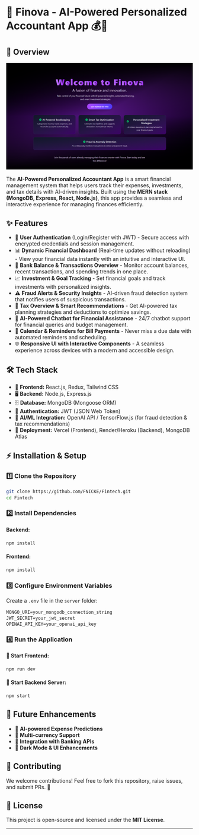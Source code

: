# 🌟 Finova - AI-Powered Personalized Accountant App 💰🤖

## 🚀 Overview

![Overview](Frontend/image.png)

The **AI-Powered Personalized Accountant App** is a smart financial management system that helps users track their expenses, investments, and tax details with AI-driven insights. Built using the **MERN stack (MongoDB, Express, React, Node.js)**, this app provides a seamless and interactive experience for managing finances efficiently.

## ✨ Features

- 🔐 **User Authentication** (Login/Register with JWT) - Secure access with encrypted credentials and session management.
- 📊 **Dynamic Financial Dashboard** (Real-time updates without reloading) - View your financial data instantly with an intuitive and interactive UI.
- 🏦 **Bank Balance & Transactions Overview** - Monitor account balances, recent transactions, and spending trends in one place.
- 📈 **Investment & Goal Tracking** - Set financial goals and track investments with personalized insights.
- ⚠️ **Fraud Alerts & Security Insights** - AI-driven fraud detection system that notifies users of suspicious transactions.
- 🧾 **Tax Overview & Smart Recommendations** - Get AI-powered tax planning strategies and deductions to optimize savings.
- 🤖 **AI-Powered Chatbot for Financial Assistance** - 24/7 chatbot support for financial queries and budget management.
- 📅 **Calendar & Reminders for Bill Payments** - Never miss a due date with automated reminders and scheduling.
- 🌐 **Responsive UI with Interactive Components** - A seamless experience across devices with a modern and accessible design.

## 🛠️ Tech Stack

- 🎨 **Frontend:** React.js, Redux, Tailwind CSS
- 🖥️ **Backend:** Node.js, Express.js
- 🗄️ **Database:** MongoDB (Mongoose ORM)
- 🔑 **Authentication:** JWT (JSON Web Token)
- 🧠 **AI/ML Integration:** OpenAI API / TensorFlow\.js (for fraud detection & tax recommendations)
- 🚀 **Deployment:** Vercel (Frontend), Render/Heroku (Backend), MongoDB Atlas

## ⚡ Installation & Setup

### 1️⃣ Clone the Repository

```sh
git clone https://github.com/FNICKE/Fintech.git
cd Fintech
```

### 2️⃣ Install Dependencies

#### Backend:

```sh
npm install
```

#### Frontend:

```sh
npm install
```

### 3️⃣ Configure Environment Variables

Create a `.env` file in the `server` folder:

```
MONGO_URI=your_mongodb_connection_string
JWT_SECRET=your_jwt_secret
OPENAI_API_KEY=your_openai_api_key
```

### 4️⃣ Run the Application

#### 🎨 Start Frontend:

```sh
npm run dev
```

#### 🚀 Start Backend Server:

```sh
npm start
```

## 🎯 Future Enhancements

- 🔮 **AI-powered Expense Predictions**
- 💱 **Multi-currency Support**
- 🏦 **Integration with Banking APIs**
- 🌙 **Dark Mode & UI Enhancements**

## 🤝 Contributing

We welcome contributions! Feel free to fork this repository, raise issues, and submit PRs. 🚀

## 📜 License

This project is open-source and licensed under the **MIT License**.

---



